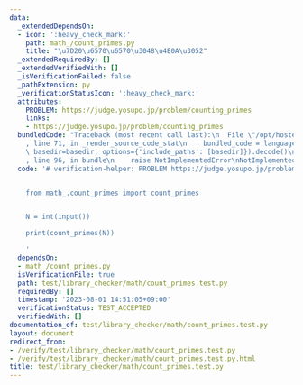 ```yaml
---
data:
  _extendedDependsOn:
  - icon: ':heavy_check_mark:'
    path: math_/count_primes.py
    title: "\u7D20\u6570\u6570\u3048\u4E0A\u3052"
  _extendedRequiredBy: []
  _extendedVerifiedWith: []
  _isVerificationFailed: false
  _pathExtension: py
  _verificationStatusIcon: ':heavy_check_mark:'
  attributes:
    PROBLEM: https://judge.yosupo.jp/problem/counting_primes
    links:
    - https://judge.yosupo.jp/problem/counting_primes
  bundledCode: "Traceback (most recent call last):\n  File \"/opt/hostedtoolcache/PyPy/3.10.12/x64/lib/pypy3.10/site-packages/onlinejudge_verify/documentation/build.py\"\
    , line 71, in _render_source_code_stat\n    bundled_code = language.bundle(stat.path,\
    \ basedir=basedir, options={'include_paths': [basedir]}).decode()\n  File \"/opt/hostedtoolcache/PyPy/3.10.12/x64/lib/pypy3.10/site-packages/onlinejudge_verify/languages/python.py\"\
    , line 96, in bundle\n    raise NotImplementedError\nNotImplementedError\n"
  code: '# verification-helper: PROBLEM https://judge.yosupo.jp/problem/counting_primes


    from math_.count_primes import count_primes


    N = int(input())

    print(count_primes(N))

    '
  dependsOn:
  - math_/count_primes.py
  isVerificationFile: true
  path: test/library_checker/math/count_primes.test.py
  requiredBy: []
  timestamp: '2023-08-01 14:51:05+09:00'
  verificationStatus: TEST_ACCEPTED
  verifiedWith: []
documentation_of: test/library_checker/math/count_primes.test.py
layout: document
redirect_from:
- /verify/test/library_checker/math/count_primes.test.py
- /verify/test/library_checker/math/count_primes.test.py.html
title: test/library_checker/math/count_primes.test.py
---
```

